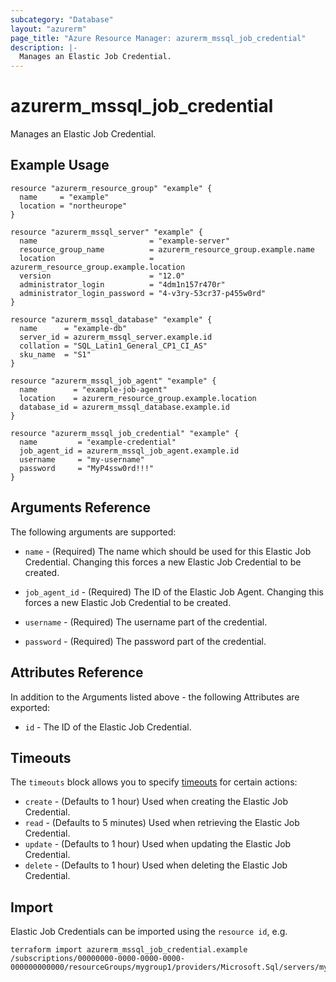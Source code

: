 ```yaml
---
subcategory: "Database"
layout: "azurerm"
page_title: "Azure Resource Manager: azurerm_mssql_job_credential"
description: |-
  Manages an Elastic Job Credential.
---
```


# azurerm_mssql_job_credential

Manages an Elastic Job Credential.

## Example Usage

```hcl
resource "azurerm_resource_group" "example" {
  name     = "example"
  location = "northeurope"
}

resource "azurerm_mssql_server" "example" {
  name                         = "example-server"
  resource_group_name          = azurerm_resource_group.example.name
  location                     = azurerm_resource_group.example.location
  version                      = "12.0"
  administrator_login          = "4dm1n157r470r"
  administrator_login_password = "4-v3ry-53cr37-p455w0rd"
}

resource "azurerm_mssql_database" "example" {
  name      = "example-db"
  server_id = azurerm_mssql_server.example.id
  collation = "SQL_Latin1_General_CP1_CI_AS"
  sku_name  = "S1"
}

resource "azurerm_mssql_job_agent" "example" {
  name        = "example-job-agent"
  location    = azurerm_resource_group.example.location
  database_id = azurerm_mssql_database.example.id
}

resource "azurerm_mssql_job_credential" "example" {
  name         = "example-credential"
  job_agent_id = azurerm_mssql_job_agent.example.id
  username     = "my-username"
  password     = "MyP4ssw0rd!!!"
}
```

## Arguments Reference

The following arguments are supported:

* `name` - (Required) The name which should be used for this Elastic Job Credential. Changing this forces a new Elastic Job Credential to be created.

* `job_agent_id` - (Required) The ID of the Elastic Job Agent. Changing this forces a new Elastic Job Credential to be created.

* `username` - (Required) The username part of the credential.

* `password` - (Required) The password part of the credential.

## Attributes Reference

In addition to the Arguments listed above - the following Attributes are exported: 

* `id` - The ID of the Elastic Job Credential.

## Timeouts

The `timeouts` block allows you to specify [timeouts](https://www.terraform.io/language/resources/syntax#operation-timeouts) for certain actions:

* `create` - (Defaults to 1 hour) Used when creating the Elastic Job Credential.
* `read` - (Defaults to 5 minutes) Used when retrieving the Elastic Job Credential.
* `update` - (Defaults to 1 hour) Used when updating the Elastic Job Credential.
* `delete` - (Defaults to 1 hour) Used when deleting the Elastic Job Credential.

## Import

Elastic Job Credentials can be imported using the `resource id`, e.g.

```shell
terraform import azurerm_mssql_job_credential.example /subscriptions/00000000-0000-0000-0000-000000000000/resourceGroups/mygroup1/providers/Microsoft.Sql/servers/myserver1/jobAgents/myjobagent1/credentials/credential1
```

